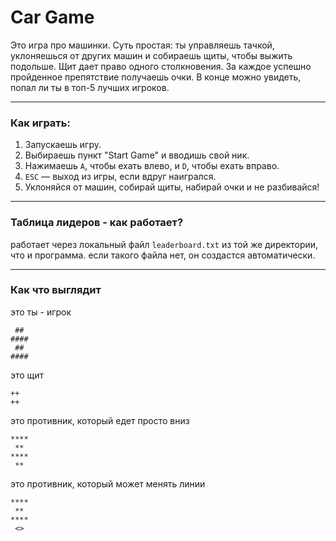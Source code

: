 # Car Game

Это игра про машинки. Суть простая: ты управляешь тачкой, уклоняешься от других машин и собираешь щиты, чтобы выжить подольше. Щит дает право одного столкновения. За каждое успешно пройденное препятствие получаешь очки. В конце можно увидеть, попал ли ты в топ-5 лучших игроков. 

---

### Как играть:
1. Запускаешь игру.  
2. Выбираешь пункт "Start Game" и вводишь свой ник.  
3. Нажимаешь `A`, чтобы ехать влево, и `D`, чтобы ехать вправо.  
4. `ESC` — выход из игры, если вдруг наигрался.  
5. Уклоняйся от машин, собирай щиты, набирай очки и не разбивайся!  

---

### Таблица лидеров - как работает?
работает через локальный файл `leaderboard.txt` из той же директории, что и программа. если такого файла нет, он создастся автоматически.

---
### Как что выглядит
это ты - игрок
```
 ##
####
 ##
####
```
это щит
```
++
++
```
это противник, который едет просто вниз
```
****
 **
****
 **
```
это противник, который может менять линии
```
****
 **
****
 <>
```
